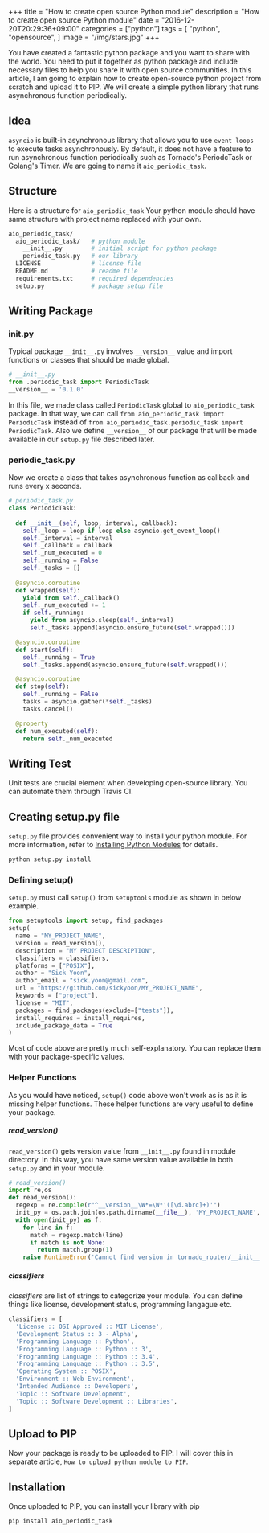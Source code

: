 +++
title = "How to create open source Python module"
description = "How to create open source Python module"
date = "2016-12-20T20:29:36+09:00"
categories = ["python"]
tags = [
  "python",
  "opensource",
]
image = "/img/stars.jpg"
+++

You have created a fantastic python package and you want to share with the world.
You need to put it together as python package and include necessary files to help you share it with open source communities.
In this article, I am going to explain how to create open-source python project from scratch and upload it to PIP.
We will create a simple python library that runs asynchronous function periodically.

## Idea

`asyncio` is built-in asynchronous library that allows you to use `event loops` to execute tasks asynchronously.
By default, it does not have a feature to run asynchronous function periodically such as Tornado's PeriodcTask or Golang's Timer.
We are going to name it `aio_periodic_task`.

## Structure

Here is a structure for `aio_periodic_task`
Your python module should have same structure with project name replaced with your own.

```bash
aio_periodic_task/
  aio_periodic_task/   # python module
    __init__.py        # initial script for python package
    periodic_task.py   # our library
  LICENSE              # license file
  README.md            # readme file
  requirements.txt     # required dependencies
  setup.py             # package setup file
```

## Writing Package

### __init__.py

Typical package `__init__.py` involves `__version__` value and import functions or classes that should be made global.

```python
# __init__.py
from .periodic_task import PeriodicTask
__version__ = '0.1.0'
```

In this file, we made class called `PeriodicTask` global to `aio_periodic_task` package.
In that way, we can call `from aio_periodic_task import PeriodicTask` instead of `from aio_periodic_task.periodic_task import PeriodicTask`.
Also we define `__version__` of our package that will be made available in our `setup.py` file described later.

### periodic_task.py

Now we create a class that takes asynchronous function as callback and runs every x seconds.

```python
# periodic_task.py
class PeriodicTask:
  
  def __init__(self, loop, interval, callback):
    self._loop = loop if loop else asyncio.get_event_loop()
    self._interval = interval
    self._callback = callback
    self._num_executed = 0
    self._running = False
    self._tasks = []
  
  @asyncio.coroutine
  def wrapped(self):
    yield from self._callback()
    self._num_executed += 1
    if self._running:
      yield from asyncio.sleep(self._interval)
      self._tasks.append(asyncio.ensure_future(self.wrapped()))

  @asyncio.coroutine
  def start(self):
    self._running = True
    self._tasks.append(asyncio.ensure_future(self.wrapped()))

  @asyncio.coroutine
  def stop(self):
    self._running = False
    tasks = asyncio.gather(*self._tasks)
    tasks.cancel()

  @property
  def num_executed(self):
    return self._num_executed
```

## Writing Test

Unit tests are crucial element when developing open-source library.
You can automate them through Travis CI.

## Creating setup.py file

`setup.py` file provides convenient way to install your python module.
For more information, refer to [Installing Python Modules] for details.

```bash
python setup.py install
```

### Defining setup()

`setup.py` must call `setup()` from `setuptools` module as shown in below example.

```python
from setuptools import setup, find_packages
setup(
  name = "MY_PROJECT_NAME",
  version = read_version(),
  description = "MY PROJECT DESCRIPTION",
  classifiers = classifiers,
  platforms = ["POSIX"],
  author = "Sick Yoon",
  author_email = "sick.yoon@gmail.com",
  url = "https://github.com/sickyoon/MY_PROJECT_NAME",
  keywords = ["project"],
  license = "MIT",
  packages = find_packages(exclude=["tests"]),
  install_requires = install_requires,
  include_package_data = True
)
```

Most of code above are pretty much self-explanatory.
You can replace them with your package-specific values.

### Helper Functions

As you would have noticed, `setup()` code above won't work as is as it is missing helper functions.
These helper functions are very useful to define your package.

##### read_version()

`read_version()` gets version value from `__init__.py` found in module directory.
In this way, you have same version value available in both `setup.py` and in your module.

```python
# read_version()
import re,os
def read_version():
  regexp = re.compile(r"^__version__\W*=\W*'([\d.abrc]+)'")
  init_py = os.path.join(os.path.dirname(__file__), 'MY_PROJECT_NAME', '__init__.py')
  with open(init_py) as f:
    for line in f:
      match = regexp.match(line)
      if match is not None:
        return match.group(1)
    raise RuntimeError('Cannot find version in tornado_router/__init__.py')
```

##### classifiers

*classifiers* are list of strings to categorize your module.
You can define things like license, development status, programming langague etc.

```python
classifiers = [
  'License :: OSI Approved :: MIT License',
  'Development Status :: 3 - Alpha',
  'Programming Language :: Python',
  'Programming Language :: Python :: 3',
  'Programming Language :: Python :: 3.4',
  'Programming Language :: Python :: 3.5',
  'Operating System :: POSIX',
  'Environment :: Web Environment',
  'Intended Audience :: Developers',
  'Topic :: Software Development',
  'Topic :: Software Development :: Libraries',
]
```

## Upload to PIP

Now your package is ready to be uploaded to PIP.
I will cover this in separate article, `How to upload python module to PIP`.

## Installation

Once uploaded to PIP, you can install your library with pip

```
pip install aio_periodic_task
```

[Installing Python Modules]: https://docs.python.org/3.5/install/


